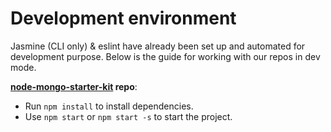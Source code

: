 
# Development environment
Jasmine (CLI only) & eslint have already been set up and automated for development purpose. Below is the guide for working with our repos in dev mode.

**[node-mongo-starter-kit](https://github.com/code-collabo/node-mongo-starter-kit) repo**:
* Run `npm install` to install dependencies.
* Use `npm start` or `npm start -s` to start the project.
